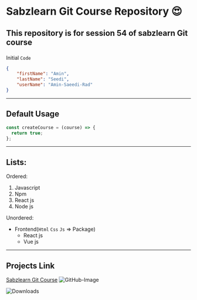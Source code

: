 # Sabzlearn Git Course Repository 😍

## <p>This repository is for session 54 of sabzlearn Git course</p>

Initial `Code`

```json
{
    "firstName": "Amin",
    "lastName": "Seedi",
    "userName": "Amin-Saeedi-Rad"
}
```

---

## Default Usage

```javascript
const createCourse = (course) => {
  return true;
};
```

---

## Lists:

Ordered:

1. Javascript
2. Npm
3. React js
4. Node js

Unordered:

- Frontend(`Html` `Css` `Js` => Package)
  - React js
  - Vue js

---

## Projects Link

[Sabzlearn Git Course](https://google.com)
![GitHub-Image](https://octodex.github.com/images/dojocat.jpg)

![Downloads](https://img.shields.io/badge/downloads-23M/month-red)
